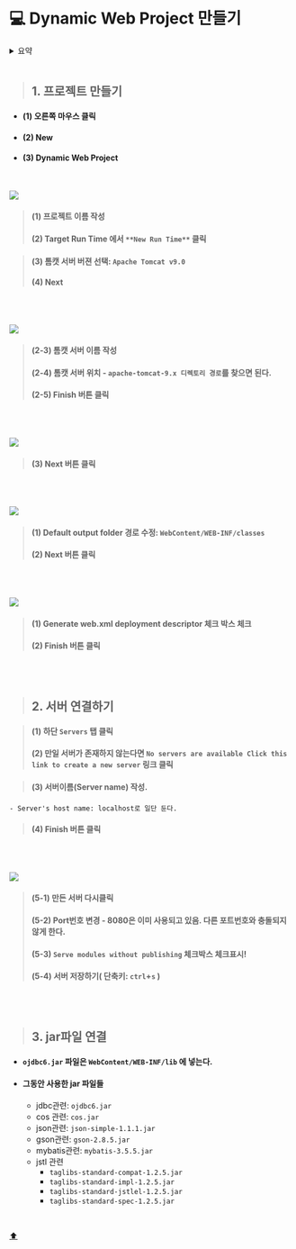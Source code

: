 # :computer: Dynamic Web Project 만들기

<details>
<summary>요약</summary>
- 1. 프로젝트 만들기 [:baby_chick:](#1.-프로젝트-만들기)
- 2. 서버 연결하기 [:baby_chick:](#2.-서버-연결하기)
- 3. jar파일 연결 [:baby_chick:](#3.-jar파일-연결)
</details>

<br>

> ## 1. 프로젝트 만들기

- #### (1) 오른쪽 마우스 클릭
- #### (2) New
- #### (3) Dynamic Web Project

<br>



![](./mybatis_setting_img/1.PNG)

> #### (1) 프로젝트 이름 작성
> #### (2) Target Run Time 에서 `**New Run Time**` 클릭

> #### (3) 톰캣 서버 버젼 선택: **`Apache Tomcat v9.0`**
> #### (4) Next

<BR><br>

![](./mybatis_setting_img/2.png)

> #### (2-3) 톰캣 서버 이름 작성
> #### (2-4) 톰캣 서버 위치 - `apache-tomcat-9.x 디렉토리 경로`를 찾으면 된다.
> #### (2-5) Finish 버튼 클릭

<br><br>

![](./mybatis_setting_img/1.PNG)

> #### (3) Next 버튼 클릭

<br><br>

![](./mybatis_setting_img/3.png)

> #### (1) Default output folder 경로 수정: **`WebContent/WEB-INF/classes`**
> #### (2) Next 버튼 클릭

<br><br>

![](./mybatis_setting_img/4.png)

> #### (1) Generate web.xml deployment descriptor 체크 박스 체크
> #### (2) Finish 버튼 클릭

<br><br>

> ## 2. 서버 연결하기

> #### (1) 하단 **`Servers`** 탭 클릭
> #### (2) 만일 서버가 존재하지 않는다면 **`No servers are available Click this link to create a new server`** 링크 클릭

> #### (3) 서버이름(Server name) 작성.
    - Server's host name: localhost로 일단 둔다.

> #### (4) Finish 버튼 클릭

<br><br>

![](./mybatis_setting_img/5.png)

> #### (5-1) 만든 서버 다시클릭
> #### (5-2) Port번호 변경 - 8080은 이미 사용되고 있음. 다른 포트번호와 충돌되지 않게 한다.
> #### (5-3) `Serve modules without publishing` 체크박스 체크표시!
> #### (5-4) 서버 저장하기( 단축키: `ctrl`+`s` )

<br><br>

> ## 3. jar파일 연결

- #### **`ojdbc6.jar`** 파일은 **`WebContent/WEB-INF/lib`** 에 넣는다.
- #### 그동안 사용한 jar 파일들
    - jdbc관련: `ojdbc6.jar`
    - cos 관련: `cos.jar`
    - json관련: `json-simple-1.1.1.jar`
    - gson관련: `gson-2.8.5.jar`
    - mybatis관련: `mybatis-3.5.5.jar`
    - jstl 관련
        - `taglibs-standard-compat-1.2.5.jar`
        - `taglibs-standard-impl-1.2.5.jar`
        - `taglibs-standard-jstlel-1.2.5.jar`
        - `taglibs-standard-spec-1.2.5.jar`

<br>

[:arrow_up:](#)